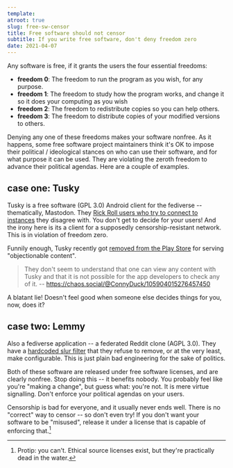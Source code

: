 ```yaml
---
template:
atroot: true
slug: free-sw-censor
title: Free software should not censor
subtitle: If you write free software, don't deny freedom zero
date: 2021-04-07
---
```


Any software is free, if it grants the users the four essential
freedoms:

- **freedom 0**: The freedom to run the program as you wish, for any
  purpose.
- **freedom 1**: The freedom to study how the program works, and change
  it so it does your computing as you wish 
- **freedom 2**: The freedom to redistribute copies so you can help
  others.
- **freedom 3**: The freedom to distribute copies of your modified
  versions to others.

Denying any one of these freedoms makes your software nonfree. As it
happens, some free software project maintainers think it's OK to impose
their political / ideological stances on who can use their software, and
for what purpose it can be used. They are violating the zeroth freedom
to advance their political agendas. Here are a couple of examples.

## case one: Tusky

Tusky is a free software (GPL 3.0) Android client for the fediverse --
thematically, Mastodon. They [Rick Roll users who try to connect to
instances](https://github.com/tuskyapp/Tusky/pull/1303) they disagree
with. You don't get to decide for your users! And the irony here is its
a client for a supposedly censorship-resistant network. This is in
violation of freedom zero.

Funnily enough, Tusky recently got [removed from the Play
Store](https://chaos.social/@ConnyDuck/105904002285019275) for serving
"objectionable content".

> They don't seem to understand that one can view any content with Tusky
> and that it is not possible for the app developers to check any of it.
> -- https://chaos.social/@ConnyDuck/105904015276457450

A blatant lie! Doesn't feel good when someone else decides things for
you, now, does it?

## case two: Lemmy

Also a fediverse application -- a federated Reddit clone (AGPL 3.0).
They have a [hardcoded slur
filter](https://github.com/LemmyNet/lemmy/issues/622) that they refuse
to remove, or at the very least, make configurable. This is just plain
bad engineering for the sake of politics.

Both of these software are released under free software licenses, and
are clearly nonfree. Stop doing this -- it benefits nobody. You probably
feel like you're "making a change", but guess what: you're not. It is
mere virtue signalling. Don't enforce your political agendas on your
users.

Censorship is bad for everyone, and it usually never ends well.  There
is no "correct" way to censor -- so don't even try! If you don't want
your software to be "misused", release it under a license that is
capable of enforcing that.[^1]

[^1]: Protip: you can't. Ethical source licenses exist, but they're practically dead in the water.
